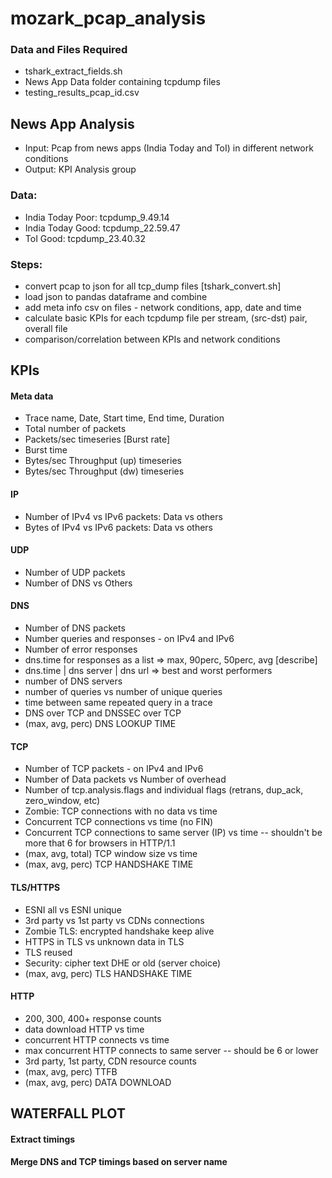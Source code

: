 # mozark_pcap_analysis

### Data and Files Required
- tshark_extract_fields.sh
- News App Data folder containing tcpdump files
- testing_results_pcap_id.csv

## News App Analysis

- Input: Pcap from news apps (India Today and ToI) in different network conditions
- Output: KPI Analysis group

### Data:
- India Today Poor: tcpdump_9.49.14
- India Today Good: tcpdump_22.59.47
- ToI Good: tcpdump_23.40.32

### Steps:
- convert pcap to json for all tcp_dump files [tshark_convert.sh]
- load json to pandas dataframe and combine
- add meta info csv on files - network conditions, app, date and time
- calculate basic KPIs for each tcpdump file per stream, (src-dst) pair, overall file
- comparison/correlation between KPIs and network conditions

## KPIs

#### Meta data
- Trace name, Date, Start time, End time, Duration
- Total number of packets
- Packets/sec timeseries [Burst rate]
- Burst time
- Bytes/sec Throughput (up) timeseries
- Bytes/sec Throughput (dw) timeseries

#### IP
- Number of IPv4 vs IPv6 packets: Data vs others
- Bytes of IPv4 vs IPv6 packets: Data vs others

#### UDP
- Number of UDP packets
- Number of DNS vs Others

#### DNS
- Number of DNS packets
- Number queries and responses - on IPv4 and IPv6
- Number of error responses
- dns.time for responses as a list => max, 90perc, 50perc, avg [describe]
- dns.time | dns server | dns url => best and worst performers
- number of DNS servers
- number of queries vs number of unique queries
- time between same repeated query in a trace
- DNS over TCP and DNSSEC over TCP
- (max, avg, perc) DNS LOOKUP TIME

#### TCP
- Number of TCP packets - on IPv4 and IPv6
- Number of Data packets vs Number of overhead
- Number of tcp.analysis.flags and individual flags (retrans, dup_ack, zero_window, etc)
- Zombie: TCP connections with no data vs time
- Concurrent TCP connections vs time (no FIN)
- Concurrent TCP connections to same server (IP) vs time -- shouldn't be more that 6 for browsers in HTTP/1.1
- (max, avg, total) TCP window size vs time
- (max, avg, perc) TCP HANDSHAKE TIME


#### TLS/HTTPS
- ESNI all vs ESNI unique
- 3rd party vs 1st party vs CDNs connections
- Zombie TLS: encrypted handshake keep alive
- HTTPS in TLS vs unknown data in TLS
- TLS reused
- Security: cipher text DHE or old (server choice)
- (max, avg, perc) TLS HANDSHAKE TIME

#### HTTP
- 200, 300, 400+ response counts
- data download HTTP vs time
- concurrent HTTP connects vs time
- max concurrent HTTP connects to same server -- should be 6 or lower
- 3rd party, 1st party, CDN resource counts
- (max, avg, perc) TTFB
- (max, avg, perc) DATA DOWNLOAD


## WATERFALL PLOT

#### Extract timings
#### Merge DNS and TCP timings based on server name
